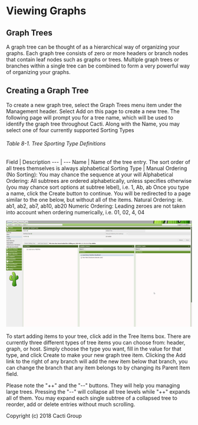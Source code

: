 # Viewing Graphs

## Graph Trees

A graph tree can be thought of as a hierarchical way of organizing your graphs.
Each graph tree consists of zero or more headers or branch nodes that contain
leaf nodes such as graphs or trees. Multiple graph trees or branches within a
single tree can be combined to form a very powerful way of organizing your
graphs.

## Creating a Graph Tree

To create a new graph tree, select the Graph Trees menu item under the
Management header. Select Add on this page to create a new tree. The following
page will prompt you for a tree name, which will be used to identify the graph
tree throughout Cacti. Along with the Name, you may select one of four
currently supported Sorting Types

###### Table 8-1. Tree Sporting Type Definitions

Field | Description --- | --- Name | Name of the tree entry. The sort order of
all trees themselves is always alphabetical Sorting Type | Manual Ordering (No
Sorting): You may chance the sequence at your will Alphabetical Ordering: All
subtrees are ordered alphabetically, unless specifies otherwise (you may chance
sort options at subtree lebel), i.e. 1, Ab, ab Once you type a name, click the
Create button to continue. You will be redirected to a page similar to the one
below, but without all of the items. Natural Ordering: ie. ab1, ab2, ab7, ab10,
ab20 Numeric Ordering: Leading zeroes are not taken into account when ordering
numerically, i.e. 01, 02, 4, 04

![Editing a Graph Tree](images/graph_tree.png)

To start adding items to your tree, click add in the Tree Items box. There are
currently three different types of tree items you can choose from: header,
graph, or host. Simply choose the type you want, fill in the value for that
type, and click Create to make your new graph tree item. Clicking the Add link
to the right of any branch will add the new item below that branch, you can
change the branch that any item belongs to by changing its Parent Item field.

Please note the "++" and the "--" buttons. They will help you managing large
trees. Pressing the "--" will collapse all tree levels while "++" expands all
of them. You may expand each single subtree of a collapsed tree to reorder, add
or delete entries without much scrolling.

Copyright (c) 2018 Cacti Group
